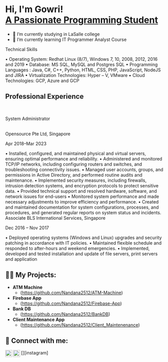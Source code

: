 <h1>Hi, I'm Gowri! <br/><a href="https://github.com/Gowri508/Gowri"></a><a href="https://www.linkedin.com/in/gowripallamreddy/">A Passionate Programming Student</a></h1>


- 🔭 I’m currently studying in LaSalle college
- 🌱 I’m currently learning IT Programmer Analyst Course

Technical Skills

• Operating System: Redhat Linux (8/7), Windows 7, 10, 2008, 2012, 2016 and 2019
• Database: MS SQL, MySQL and Postgres SQL
• Programming Languages : Java, C#, C++, Python, HTML, CSS, PHP, JavaScript, NodeJS and JIRA
• Virtualization Technologies: Hyper – V, VMware
• Cloud Technologies: GCP, Azure and GCP

<h2> Professional Experience </h2><br>
<p>System Administrator</p><br>
Opensource Pte Ltd, Singapore

Apr 2018–Mar 2023

• Installed, configured, and maintained physical and virtual servers, ensuring optimal performance and reliability.
• Administered and monitored TCP/IP networks, including configuring routers and switches, and
troubleshooting connectivity issues.
• Managed user accounts, groups, and permissions in Active Directory, and performed routine audits and
maintenance.
• Implemented security measures, including firewalls, intrusion detection systems, and encryption protocols to
protect sensitive data.
• Provided technical support and resolved hardware, software, and network issues for end-users
• Monitored system performance and made necessary adjustments to improve efficiency and performance.
• Created and maintained documentation for system configurations, processes, and procedures, and generated
regular reports on system status and incidents.
Associate
BLS International Services, Singapore

Dec 2016 – Nov 2017

• Deployed operating systems (Windows and Linux) upgrades and security patching in accordance with IT
policies.
• Maintained flexible schedule and responded to after-hours and weekend emergencies.
• Implemented, developed and tested installation and update of file servers, print servers and application

  
<h2>👨‍💻 My Projects:</h2>

- <b>ATM Machine</b>
  - (https://github.com/Nandana2512/ATM-Machine)
- <b>Firebase App</b>
  - (https://github.com/Nandana2512/Firebase-App)
- <b>Bank DB</b>
  - (https://github.com/Nandana2512/BankDB)
- <b>Client Maintenance App</b>
  - (https://github.com/Nandana2512/Client_Maintenenance)

<h2> 🤳 Connect with me:</h2>


[<img align="left" alt="Nandana | LinkedIn" width="22px" src="https://cdn.jsdelivr.net/npm/simple-icons@v3/icons/linkedin.svg" />][linkedin]
[<img align="left" alt="Nandana | Instagram" width="22px" src="https://cdn.jsdelivr.net/npm/simple-icons@v3/icons/instagram.svg" />][instagram]



[linkedin]: (https://www.linkedin.com/in/gowripallamreddy/)

